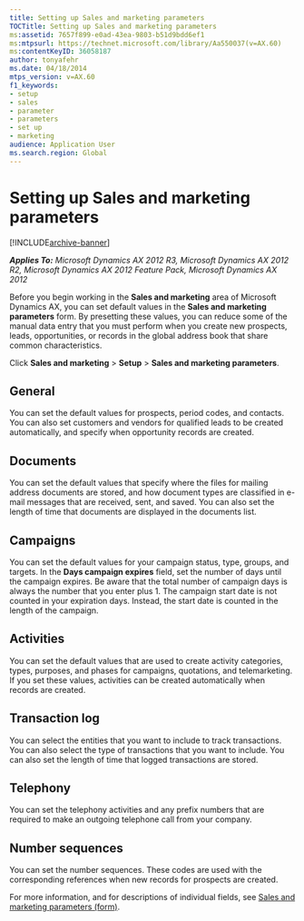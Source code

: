 ```yaml
---
title: Setting up Sales and marketing parameters
TOCTitle: Setting up Sales and marketing parameters
ms:assetid: 7657f899-e0ad-43ea-9803-b51d9bdd6ef1
ms:mtpsurl: https://technet.microsoft.com/library/Aa550037(v=AX.60)
ms:contentKeyID: 36058187
author: tonyafehr
ms.date: 04/18/2014
mtps_version: v=AX.60
f1_keywords:
- setup
- sales
- parameter
- parameters
- set up
- marketing
audience: Application User
ms.search.region: Global
---
```


# Setting up Sales and marketing parameters 


[!INCLUDE[archive-banner](includes/archive-banner.md)]


_**Applies To:** Microsoft Dynamics AX 2012 R3, Microsoft Dynamics AX 2012 R2, Microsoft Dynamics AX 2012 Feature Pack, Microsoft Dynamics AX 2012_

Before you begin working in the **Sales and marketing** area of Microsoft Dynamics AX, you can set default values in the **Sales and marketing parameters** form. By presetting these values, you can reduce some of the manual data entry that you must perform when you create new prospects, leads, opportunities, or records in the global address book that share common characteristics.

Click **Sales and marketing** \> **Setup** \> **Sales and marketing parameters**.

## General

You can set the default values for prospects, period codes, and contacts. You can also set customers and vendors for qualified leads to be created automatically, and specify when opportunity records are created.

## Documents

You can set the default values that specify where the files for mailing address documents are stored, and how document types are classified in e-mail messages that are received, sent, and saved. You can also set the length of time that documents are displayed in the documents list.

## Campaigns

You can set the default values for your campaign status, type, groups, and targets. In the **Days campaign expires** field, set the number of days until the campaign expires. Be aware that the total number of campaign days is always the number that you enter plus 1. The campaign start date is not counted in your expiration days. Instead, the start date is counted in the length of the campaign.

## Activities

You can set the default values that are used to create activity categories, types, purposes, and phases for campaigns, quotations, and telemarketing. If you set these values, activities can be created automatically when records are created.

## Transaction log

You can select the entities that you want to include to track transactions. You can also select the type of transactions that you want to include. You can also set the length of time that logged transactions are stored.

## Telephony

You can set the telephony activities and any prefix numbers that are required to make an outgoing telephone call from your company.

## Number sequences

You can set the number sequences. These codes are used with the corresponding references when new records for prospects are created.

For more information, and for descriptions of individual fields, see [Sales and marketing parameters (form)](https://technet.microsoft.com/library/aa617498\(v=ax.60\)).

  



